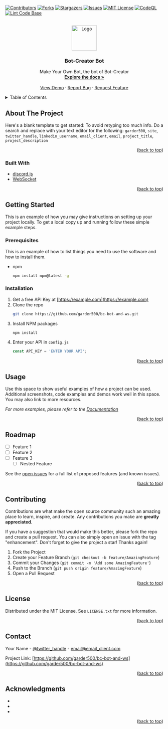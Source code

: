 <div id="top"></div>
<!--
*** Thanks for checking out the Best-README-Template. If you have a suggestion
*** that would make this better, please fork the repo and create a pull request
*** or simply open an issue with the tag "enhancement".
*** Don't forget to give the project a star!
*** Thanks again! Now go create something AMAZING! :D
-->



<!-- PROJECT SHIELDS -->
<!--
*** I'm using markdown "reference style" links for readability.
*** Reference links are enclosed in brackets [ ] instead of parentheses ( ).
*** See the bottom of this document for the declaration of the reference variables
*** for contributors-url, forks-url, etc. This is an optional, concise syntax you may use.
*** https://www.markdownguide.org/basic-syntax/#reference-style-links
-->
[![Contributors][contributors-shield]][contributors-url]
[![Forks][forks-shield]][forks-url]
[![Stargazers][stars-shield]][stars-url]
[![Issues][issues-shield]][issues-url]
[![MIT License][license-shield]][license-url]
[![CodeQL](https://github.com/garder500/bc-bot-and-ws/actions/workflows/codeql-analysis.yml/badge.svg)](https://github.com/garder500/bc-bot-and-ws/actions/workflows/codeql-analysis.yml) 
[![Lint Code Base](https://github.com/garder500/bc-bot-and-ws/actions/workflows/super-linter.yml/badge.svg)](https://github.com/garder500/bc-bot-and-ws/actions/workflows/super-linter.yml)


<!-- PROJECT LOGO -->
<br />
<div align="center">
  <a href="https://github.com/garder500/bc-bot-and-ws">
    <img src="https://bot-creator.com/favicon-64.png" alt="Logo" width="80" height="80">
  </a>

<h3 align="center">Bot-Creator Bot</h3>

  <p align="center">
    Make Your Own Bot, the bot of Bot-Creator
    <br />
    <a href="https://github.com/garder500/bc-bot-and-ws"><strong>Explore the docs »</strong></a>
    <br />
    <br />
    <a href="https://github.com/garder500/bc-bot-and-ws">View Demo</a>
    ·
    <a href="https://github.com/garder500/bc-bot-and-ws/issues">Report Bug</a>
    ·
    <a href="https://github.com/garder500/bc-bot-and-ws/issues">Request Feature</a>
  </p>
</div>



<!-- TABLE OF CONTENTS -->
<details>
  <summary>Table of Contents</summary>
  <ol>
    <li>
      <a href="#about-the-project">About The Project</a>
      <ul>
        <li><a href="#built-with">Built With</a></li>
      </ul>
    </li>
    <li>
      <a href="#getting-started">Getting Started</a>
      <ul>
        <li><a href="#prerequisites">Prerequisites</a></li>
        <li><a href="#installation">Installation</a></li>
      </ul>
    </li>
    <li><a href="#usage">Usage</a></li>
    <li><a href="#roadmap">Roadmap</a></li>
    <li><a href="#contributing">Contributing</a></li>
    <li><a href="#license">License</a></li>
    <li><a href="#contact">Contact</a></li>
    <li><a href="#acknowledgments">Acknowledgments</a></li>
  </ol>
</details>



<!-- ABOUT THE PROJECT -->
## About The Project

Here's a blank template to get started: To avoid retyping too much info. Do a search and replace with your text editor for the following: `garder500`, `site`, `twitter_handle`, `linkedin_username`, `email_client`, `email`, `project_title`, `project_description`

<p align="right">(<a href="#top">back to top</a>)</p>



### Built With

* [discord.js](https://discord.js.org/)
* [WebSocket](https://npmjs.org/packages/ws)

<p align="right">(<a href="#top">back to top</a>)</p>



<!-- GETTING STARTED -->
## Getting Started

This is an example of how you may give instructions on setting up your project locally.
To get a local copy up and running follow these simple example steps.

### Prerequisites

This is an example of how to list things you need to use the software and how to install them.
* npm
  ```sh
  npm install npm@latest -g
  ```

### Installation

1. Get a free API Key at [https://example.com](https://example.com)
2. Clone the repo
   ```sh
   git clone https://github.com/garder500/bc-bot-and-ws.git
   ```
3. Install NPM packages
   ```sh
   npm install
   ```
4. Enter your API in `config.js`
   ```js
   const API_KEY = 'ENTER YOUR API';
   ```

<p align="right">(<a href="#top">back to top</a>)</p>



<!-- USAGE EXAMPLES -->
## Usage

Use this space to show useful examples of how a project can be used. Additional screenshots, code examples and demos work well in this space. You may also link to more resources.

_For more examples, please refer to the [Documentation](https://example.com)_

<p align="right">(<a href="#top">back to top</a>)</p>



<!-- ROADMAP -->
## Roadmap

- [ ] Feature 1
- [ ] Feature 2
- [ ] Feature 3
    - [ ] Nested Feature

See the [open issues](https://github.com/garder500/bc-bot-and-ws/issues) for a full list of proposed features (and known issues).

<p align="right">(<a href="#top">back to top</a>)</p>



<!-- CONTRIBUTING -->
## Contributing

Contributions are what make the open source community such an amazing place to learn, inspire, and create. Any contributions you make are **greatly appreciated**.

If you have a suggestion that would make this better, please fork the repo and create a pull request. You can also simply open an issue with the tag "enhancement".
Don't forget to give the project a star! Thanks again!

1. Fork the Project
2. Create your Feature Branch (`git checkout -b feature/AmazingFeature`)
3. Commit your Changes (`git commit -m 'Add some AmazingFeature'`)
4. Push to the Branch (`git push origin feature/AmazingFeature`)
5. Open a Pull Request

<p align="right">(<a href="#top">back to top</a>)</p>



<!-- LICENSE -->
## License

Distributed under the MIT License. See `LICENSE.txt` for more information.

<p align="right">(<a href="#top">back to top</a>)</p>



<!-- CONTACT -->
## Contact

Your Name - [@twitter_handle](https://twitter.com/twitter_handle) - email@email_client.com

Project Link: [https://github.com/garder500/bc-bot-and-ws](https://github.com/garder500/bc-bot-and-ws)

<p align="right">(<a href="#top">back to top</a>)</p>



<!-- ACKNOWLEDGMENTS -->
## Acknowledgments

* []()
* []()
* []()

<p align="right">(<a href="#top">back to top</a>)</p>



<!-- MARKDOWN LINKS & IMAGES -->
<!-- https://www.markdownguide.org/basic-syntax/#reference-style-links -->
[contributors-shield]: https://img.shields.io/github/contributors/garder500/site.svg?style=for-the-badge
[contributors-url]: https://github.com/garder500/bc-bot-and-ws/graphs/contributors
[forks-shield]: https://img.shields.io/github/forks/garder500/site.svg?style=for-the-badge
[forks-url]: https://github.com/garder500/bc-bot-and-ws/network/members
[stars-shield]: https://img.shields.io/github/stars/garder500/site.svg?style=for-the-badge
[stars-url]: https://github.com/garder500/bc-bot-and-ws/stargazers
[issues-shield]: https://img.shields.io/github/issues/garder500/site.svg?style=for-the-badge
[issues-url]: https://github.com/garder500/bc-bot-and-ws/issues
[license-shield]: https://img.shields.io/github/license/garder500/site.svg?style=for-the-badge
[license-url]: https://github.com/garder500/bc-bot-and-ws/blob/master/LICENSE.txt
[linkedin-shield]: https://img.shields.io/badge/-LinkedIn-black.svg?style=for-the-badge&logo=linkedin&colorB=555
[linkedin-url]: https://linkedin.com/in/linkedin_username
[product-screenshot]: images/screenshot.png

